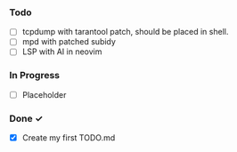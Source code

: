 ### Todo

- [ ] tcpdump with tarantool patch, should be placed in shell.
- [ ] mpd with patched subidy
- [ ] LSP with AI in neovim

### In Progress

- [ ] Placeholder

### Done ✓

- [x] Create my first TODO.md
